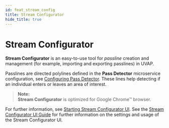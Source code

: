 ```yaml
---
id: feat_stream_config
title: Stream Configurator
hide_title: true
---
```


# Stream Configurator

**Stream Configurator** is an easy-to-use tool for _passline_ creation and
management (for example, importing and exporting passlines) in UVAP.

Passlines are directed polylines defined in the **Pass Detector** microservice
configuration, see [Configuring Pass Detector]. These lines help
detecting if an individual enters or leaves an area of interest.

>**Note:**  
**Stream Configurator** is optimized for Google Chrome™ browser.

For further information, see [Starting Stream Configurator UI]. See
the [Stream Configurator UI Guide] for further information on the settings
and usage of the Stream Configurator UI.


[Configuring Pass Detector]: ../../dev/conf_passdet.md
[Starting Stream Configurator UI]: ../../dev/start_sc_ui.md
[Stream Configurator UI Guide]: ../../dev/conf_sc_ui.md
